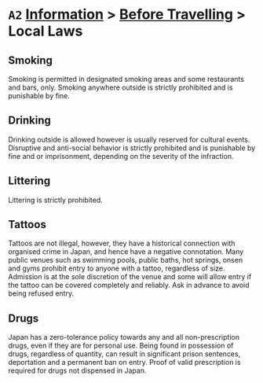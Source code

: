 # `A2` [Information](../) > [Before Travelling](../before%20travelling) > Local Laws

## Smoking
Smoking is permitted in designated smoking areas and some restaurants and bars, only. Smoking anywhere outside is strictly prohibited and is punishable by fine.

## Drinking
Drinking outside is allowed however is usually reserved for cultural events. Disruptive and anti-social behavior is strictly prohibited and is punishable by fine and or imprisonment, depending on the severity of the infraction.

## Littering
Littering is strictly prohibited. <!-- more info needed -->

## Tattoos
Tattoos are not illegal, however, they have a historical connection with organised crime in Japan, and hence have a negative connotation. Many public venues such as swimming pools, public baths, hot springs, onsen and gyms prohibit entry to anyone with a tattoo, regardless of size. Admission is at the sole discretion of the venue and some will allow entry if the tattoo can be covered completely and reliably. Ask in advance to avoid being refused entry.

## Drugs
Japan has a zero-tolerance policy towards any and all non-prescription drugs, even if they are for personal use. Being found in possession of drugs, regardless of quantity, can result in significant prison sentences, deportation and a permanent ban on entry. Proof of valid prescription is required for drugs not dispensed in Japan.
